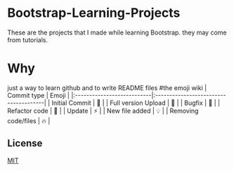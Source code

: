 # Bootstrap-Learning-Projects
These are the projects that I made while learning Bootstrap. they may come from tutorials.
# Why
just a way to learn github and to write README files 
#the emoji wiki
| Commit type	             | Emoji                                 |
|:---------------------------|:--------------------------------------|
| Initial Commit             | :tada:                                |
| Full version Upload        | :bookmark:                            |
| Bugfix                     | :bug:                                 |
| Refactor code              | :hammer:                              |
| Update                     | :zap:                                 |
| New file added             | :bulb:                                |
| Removing code/files        | :fire:                                |

## License
[MIT](https://choosealicense.com/licenses/mit/)
